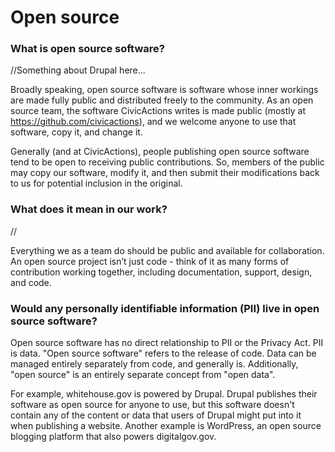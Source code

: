 # Open source

### What is open source software?

//Something about Drupal here...

Broadly speaking, open source software is software whose inner workings are made fully public and distributed freely to the community. As an open source team, the software CivicActions writes is made public (mostly at https://github.com/civicactions), and we welcome anyone to use that software, copy it, and change it.

Generally (and at CivicActions), people publishing open source software tend to be open to receiving public contributions. So, members of the public may copy our software, modify it, and then submit their modifications back to us for potential inclusion in the original.

### What does it mean in our work?

//

Everything we as a team do should be public and available for collaboration. An open source project isn’t just code - think of it as many forms of contribution working together, including documentation, support, design, and code.


### Would any personally identifiable information (PII) live in open source software?

Open source software has no direct relationship to PII or the Privacy Act. PII is data. "Open source software" refers to the release of code. Data can be managed entirely separately from code, and generally is. Additionally, "open source" is an entirely separate concept from "open data".

For example, whitehouse.gov is powered by Drupal. Drupal publishes their software as open source for anyone to use, but this software doesn't contain any of the content or data that users of Drupal might put into it when publishing a website. Another example is WordPress, an open source blogging platform that also powers digitalgov.gov.
